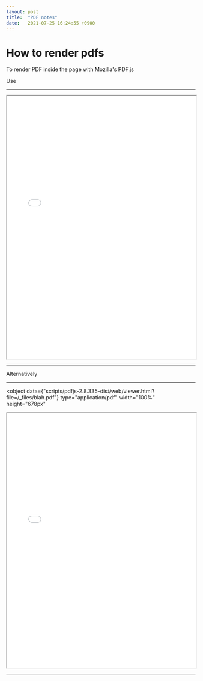 ```yaml
---
layout: post
title:  "PDF notes"
date:   2021-07-25 16:24:55 +0900
---
```


# How to render pdfs 

To render PDF inside the page with Mozilla's PDF.js

Use 

--------------------------------------------

<iframe 
	title ="PDF"
	src={`/pdfjs-2.8.335-dist/web/viewer.html?file=${DOCUMENT_URL}`}
	width="100%"
	height="700px">
</iframe>

--------------------------------------------

Alternatively 

--------------------------------------------

<object
  data={"scripts/pdfjs-2.8.335-dist/web/viewer.html?file=/_files/blah.pdf"}
  type="application/pdf"
  width="100%"
  height="678px"
>
  <iframe
	src={"scripts/pdfjs-2.8.335-dist/web/viewer.html?file=/_files/blah.pdf"}
	width="100%"
	height="678px"
  >
	<p>This browser does not support PDF!</p>
  </iframe>
</object>

--------------------------------------------